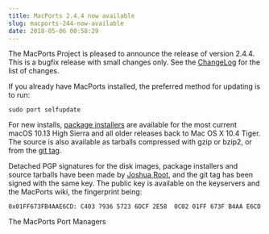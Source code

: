 ```yaml
---
title: MacPorts 2.4.4 now available
slug: macports-244-now-available
date: 2018-05-06 00:58:29
---
```


The MacPorts Project is pleased to announce the release of version
2.4.4. This is a bugfix release with small changes only. See the
[ChangeLog][1] for the list of changes.

If you already have MacPorts installed, the preferred method for
updating is to run:

`sudo port selfupdate`

For new installs, [package installers][2] are available for the most current
macOS 10.13 High Sierra and all older releases back to Mac OS X 10.4 Tiger. The
source is also available as tarballs compressed with gzip or bzip2, or from the
[git tag][3].

Detached PGP signatures for the disk images, package installers and
source tarballs have been made by [Joshua Root][4], and the git tag has
been signed with the same key. The public key is available on the
keyservers and the MacPorts wiki, the fingerprint being:

`0x01FF673FB4AAE6CD: C403 7936 5723 6DCF 2E58  0C02 01FF 673F B4AA E6CD`

The MacPorts Port Managers

[1]: https://github.com/macports/macports-base/blob/v2.4.4/ChangeLog
[2]: https://www.macports.org/install.php
[3]: https://github.com/macports/macports-base/releases/tag/v2.4.4
[4]: https://trac.macports.org/wiki/jmr
